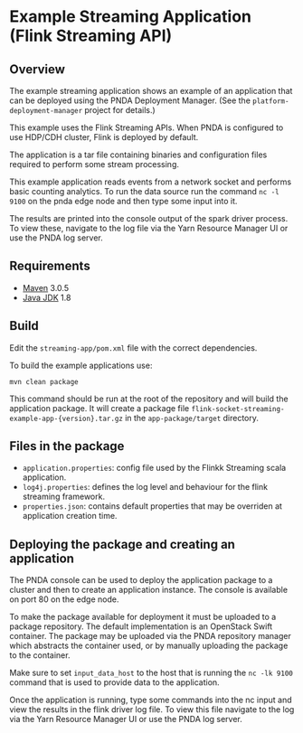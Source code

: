 # Example Streaming Application (Flink Streaming API)

## Overview

The example streaming application shows an example of an application that can be deployed using the PNDA Deployment Manager. (See the `platform-deployment-manager` project for details.)

This example uses the Flink Streaming APIs. When PNDA is configured to use HDP/CDH cluster, Flink is deployed by default.

The application is a tar file containing binaries and configuration files required to perform some stream processing.

This example application reads events from a network socket and performs basic counting analytics. To run the data source run the command `nc -l 9100` on the pnda edge node and then type some input into it.

The results are printed into the console output of the spark driver process. To view these, navigate to the log file via the Yarn Resource Manager UI or use the PNDA log server.


## Requirements

* [Maven](https://maven.apache.org/docs/3.0.5/release-notes.html) 3.0.5
* [Java JDK](https://docs.oracle.com/javase/8/docs/technotes/guides/install/install_overview.html) 1.8

## Build
Edit the `streaming-app/pom.xml` file with the correct dependencies.

To build the example applications use:

````
mvn clean package
````

This command should be run at the root of the repository and will build the application package. It will create a package file `flink-socket-streaming-example-app-{version}.tar.gz` in the `app-package/target` directory.

## Files in the package

- `application.properties`: config file used by the Flinkk Streaming scala application.
- `log4j.properties`: defines the log level and behaviour for the flink streaming framework.
- `properties.json`: contains default properties that may be overriden at application creation time.

## Deploying the package and creating an application

The PNDA console can be used to deploy the application package to a cluster and then to create an application instance. The console is available on port 80 on the edge node.

To make the package available for deployment it must be uploaded to a package repository. The default implementation is an OpenStack Swift container. The package may be uploaded via the PNDA repository manager which abstracts the container used, or by manually uploading the package to the container.

Make sure to set `input_data_host` to the host that is running the `nc -lk 9100` command that is used to provide data to the application.

Once the application is running, type some commands into the nc input and view the results in the flink driver log file. To view this file navigate to the log via the Yarn Resource Manager UI or use the PNDA log server.




